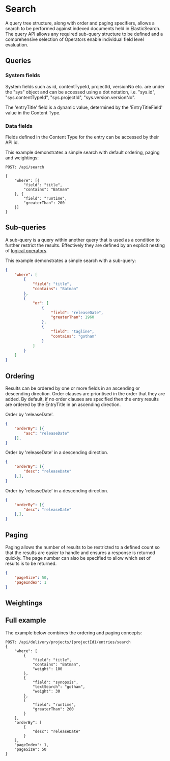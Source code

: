 # Search

A query tree structure, along with order and paging specifiers, allows a search to be performed against indexed documents held in ElasticSearch. The query API allows any required sub-query structure to be defined and a comprehensive selection of Operators enable individual field level evaluation.

## Queries

### System fields

System fields such as id, contentTypeId, projectId, versionNo etc. are under the "sys" object and can be accessed using a dot notation, i.e. "sys.id", "sys.contentTypeId", "sys.projectId", "sys.version.versionNo". 

The 'entryTitle' field is a dynamic value, determined by the 'EntryTitleField' value in the Content Type.

### Data fields

Fields defined in the Content Type for the entry can be accessed by their API id.

This example demonstrates a simple search with default ordering, paging and weightings:

```http
POST: /api/search

{
    "where": [{
        "field": "title",
        "contains": "Batman"
    }, {
        "field": "runtime",
        "greaterThan": 200
    }]
}
```

## Sub-queries

A sub-query is a query within another query that is used as a condition to further restrict the results. Effectively they are defined by an explicit nesting of [logical operators](./query-operators.md#logical-operators).

This example demonstrates a simple search with a sub-query:

```json
{
    "where": [
        {
            "field": "title",
            "contains": "Batman"
        },
        {
            "or": [
                {
                    "field": "releaseDate",
                    "greaterThan": 1960
                },
                {
                    "field": "tagline",
                    "contains": "gotham"
                }
            ]
        }
    ]
}
```

## Ordering

Results can be ordered by one or more fields in an ascending or descending direction. Order clauses are prioritised in the order that they are added. By default, if no order clauses are specified then the entry results are ordered by the EntryTitle in an ascending direction.


Order by 'releaseDate'.

```json
{
    "orderBy": [{
        "asc": "releaseDate"
    }],
}
```

Order by 'releaseDate' in a descending direction.

```json
{
    "orderBy": [{
        "desc": "releaseDate"
    },],
}
```

Order by 'releaseDate' in a descending direction.

```json
{
    "orderBy": [{
        "desc": "releaseDate"
    },],
}
```

## Paging

Paging allows the number of results to be restricted to a defined count so that the results are easier to handle and ensures a response is returned quickly. The page number can also be specified to allow which set of results is to be returned.

```json
{
    "pageSize": 50,
    "pageIndex": 1
}
```



## Weightings



## Full example

The example below combines the ordering and paging concepts:

```http
POST: /api/delivery/projects/{projectId}/entries/search
{
    "where": [
        {
            "field": "title",
            "contains": "Batman",
            "weight": 100
        },
        {
            "field": "synopsis",
            "textSearch": "gotham",
            "weight": 30
        },
        {
            "field": "runtime",
            "greaterThan": 200
        }
    ],
    "orderBy": [
        {
            "desc": "releaseDate"
        }
    ],
    "pageIndex": 1,
    "pageSize": 50
}
```
